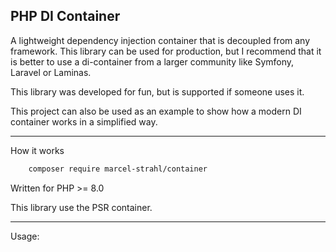 PHP DI Container
----------------

A lightweight dependency injection container that is decoupled from any framework.
This library can be used for production, but I recommend that it is better to use a di-container from a larger community like Symfony, Laravel or Laminas.

This library was developed for fun, but is supported if someone uses it.

This project can also be used as an example to show how a modern DI container works in a simplified way.

---------------

How it works

```bash
    composer require marcel-strahl/container
```

Written for PHP >= 8.0

This library use the PSR container.

--------------

Usage:




